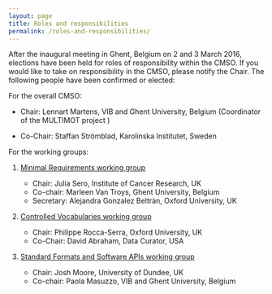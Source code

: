 ```yaml
---
layout: page
title: Roles and responsibilities
permalink: /roles-and-responsibilities/
---
```


After the inaugural meeting in Ghent, Belgium on 2 and 3 March 2016, elections have been held for roles of responsibility within the CMSO. If you would like to take on responsibility in the CMSO, please notify the Chair. The following people have been confirmed or elected:

For the overall CMSO:

- Chair: Lennart Martens, VIB and Ghent University, Belgium (Coordinator of the MULTIMOT project )
 
- Co-Chair: Staffan Strömblad, Karolinska Institutet, Sweden

For the working groups:

1. [Minimal Requirements working group](/groups/minimal-requirements)

   - Chair: Julia Sero, Institute of Cancer Research, UK
   - Co-chair: Marleen Van Troys, Ghent University, Belgium
   - Secretary: Alejandra Gonzalez Beltràn, Oxford University, UK

2. [Controlled Vocabularies working group](/groups/controlled-vocabularies)

   - Chair: Philippe Rocca-Serra, Oxford University, UK
   - Co-Chair: David Abraham, Data Curator, USA

3. [Standard Formats and Software APIs working group](/groups/formats-api)

   - Chair: Josh Moore, University of Dundee, UK
   - Co-chair: Paola Masuzzo, VIB and Ghent University, Belgium
